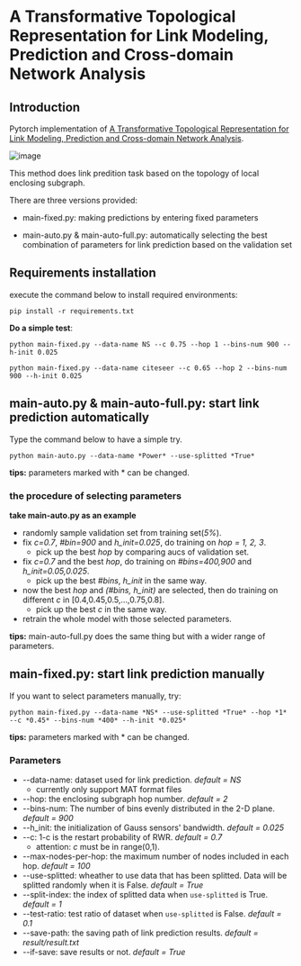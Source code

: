 # A Transformative Topological Representation for Link Modeling, Prediction and Cross-domain Network Analysis

## Introduction

Pytorch implementation of [A Transformative Topological Representation for Link Modeling, Prediction and Cross-domain Network Analysis](https://ieeexplore.ieee.org/document/10475559/).

![image](https://github.com/Asher0501/DSDN/assets/166387056/b3b9f028-82dd-4a1d-b76e-22c39897df2f)

This method does link predition task based on the topology of local enclosing subgraph.

There are three versions provided:

- main-fixed.py: making predictions by entering fixed parameters

- main-auto.py & main-auto-full.py: automatically selecting the best combination of parameters for link prediction based on the validation set

## Requirements installation

execute the command below to install required environments:

`pip install -r requirements.txt`

**Do a simple test**:

`python main-fixed.py --data-name NS --c 0.75 --hop 1 --bins-num 900 --h-init 0.025`

`python main-fixed.py --data-name citeseer --c 0.65 --hop 2 --bins-num 900 --h-init 0.025`

## main-auto.py & main-auto-full.py: start link prediction automatically 

Type the command below to have a simple try.

`python main-auto.py --data-name *Power* --use-splitted *True*`

**tips:** parameters marked with * can be changed.

### the procedure of selecting parameters 

**take main-auto.py as an example**

- randomly sample validation set from training set(*5%*).
- fix *c=0.7*, *#bin=900* and *h_init=0.025*, do training on *hop = 1, 2, 3*.
  - pick up the best *hop* by comparing aucs of validation set.
- fix *c=0.7* and the best *hop*, do training on *#bins=400,900* and *h_init=0.05,0.025*.
  - pick up the best *#bins*, *h_init* in the same way.
- now the best *hop* and *(#bins, h_init)* are selected, then do training on different *c* in [0.4,0.45,0.5,...,0.75,0.8].
  - pick up the best *c* in the same way.
- retrain the whole model with those selected parameters.

**tips:** main-auto-full.py does the same thing but with a wider range of parameters.

## main-fixed.py: start link prediction manually 

If you want to select parameters manually, try:

`python main-fixed.py --data-name *NS* --use-splitted *True* --hop *1* --c *0.45* --bins-num *400* --h-init *0.025*`

**tips:** parameters marked with * can be changed.

### Parameters

- --data-name: dataset used for link prediction. *default = NS*
  - currently only support MAT format files
- --hop: the enclosing subgraph hop number. *default = 2*
- --bins-num: The number of bins evenly distributed in the 2-D plane. *default = 900*
- --h_init: the initialization of Gauss sensors' bandwidth. *default = 0.025*
- --c: 1-c is the restart probability of RWR. *default = 0.7*
  - attention: *c* must be in range(0,1).
- --max-nodes-per-hop: the maximum number of nodes included in each hop. *default = 100*
- --use-splitted: wheather to use data that has been splitted. Data will be splitted randomly when it is False. *default = True*
- --split-index: the index of splitted data when `use-splitted` is True. *default = 1*
- --test-ratio: test ratio of dataset when `use-splitted` is False. *default = 0.1*
- --save-path: the saving path of link prediction results. *default = result/result.txt*
- --if-save: save results or not. *default = True*

